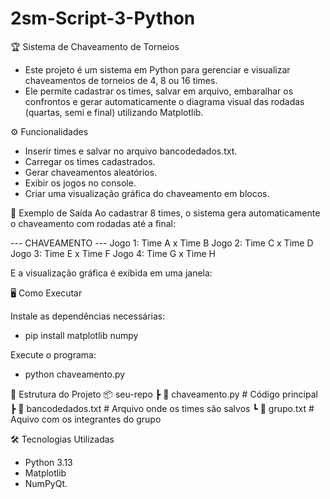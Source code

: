 # 2sm-Script-3-Python
🏆 Sistema de Chaveamento de Torneios
- Este projeto é um sistema em Python para gerenciar e visualizar chaveamentos de torneios de 4, 8 ou 16 times.
- Ele permite cadastrar os times, salvar em arquivo, embaralhar os confrontos e gerar automaticamente o diagrama visual das rodadas (quartas, semi e final) utilizando Matplotlib.

⚙️ Funcionalidades
- Inserir times e salvar no arquivo bancodedados.txt.
- Carregar os times cadastrados.
- Gerar chaveamentos aleatórios.
- Exibir os jogos no console.
- Criar uma visualização gráfica do chaveamento em blocos.

📸 Exemplo de Saída
Ao cadastrar 8 times, o sistema gera automaticamente o chaveamento com rodadas até a final:

--- CHAVEAMENTO ---
Jogo 1: Time A  x  Time B
Jogo 2: Time C  x  Time D
Jogo 3: Time E  x  Time F
Jogo 4: Time G  x  Time H

E a visualização gráfica é exibida em uma janela:

🖥️ Como Executar

Instale as dependências necessárias:
- pip install matplotlib numpy

Execute o programa:
- python chaveamento.py

📂 Estrutura do Projeto
📦 seu-repo
 ┣ 📜 chaveamento.py      # Código principal
 ┣ 📜 bancodedados.txt    # Arquivo onde os times são salvos
 ┗ 📜 grupo.txt           # Aquivo com os integrantes do grupo

🛠️ Tecnologias Utilizadas
- Python 3.13
- Matplotlib
- NumPyQt.

